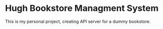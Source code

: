 # Hugh Bookstore Managment System

This is my personal project, creating API server for a dummy bookstore.

